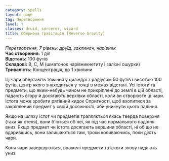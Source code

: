 ```yaml
---
category: spells
layout: page
tag: Перетворення
level: 7
classes: druid, sorcerer, wizard
title: Обернена гравітація [Reverse Gravity]
---
```


_Перетворення, 7 рівень; друїд, заклинач, чарівник_   
**Час створення:** 1 дія    
**Відстань:** 100 футів    
**Складові:** В, С, М (шматочок чарівникнетиту і залізні ошурки)    
**Тривалість:** Концентрація, до 1 хвилини  

Ці чари обертають тяжіння у циліндрі з радіусом 50 футів і висотою 100 футів, центр якого знаходиться у точці в межах відстані. Усі істоти та предмети, що яким-небудь чином не прикріплені до землі в цій області, падають вгору й досягають верхівки області, коли ви створюєте ці чари. Істота може зробити рятівний кидок Спритності, щоб вхопитися за закріплений предмет у своїй досяжності, аби уникнути цього падіння.    

Якщо на шляху істот чи предметів трапляється якась тверда поверхня (така як стеля), вони б'ються об неї, як під час нормального падіння вниз. Якщо предмет чи істота досягають вершини області, ні об що не вдарившись, вони залишаються там, трохи коливаючись, поки діють чари.    

Коли чари завершуються, вражені предмети та істоти знову падають униз. 
